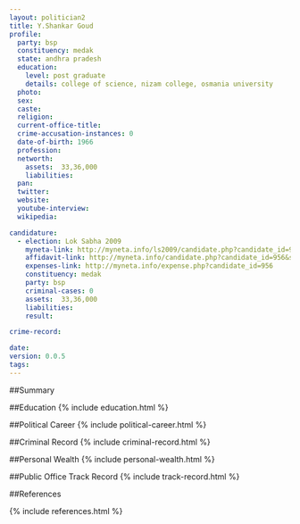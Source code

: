 ```yaml
---
layout: politician2
title: Y.Shankar Goud
profile: 
  party: bsp
  constituency: medak
  state: andhra pradesh
  education: 
    level: post graduate
    details: college of science, nizam college, osmania university
  photo: 
  sex: 
  caste: 
  religion: 
  current-office-title: 
  crime-accusation-instances: 0
  date-of-birth: 1966
  profession: 
  networth: 
    assets:  33,36,000
    liabilities: 
  pan: 
  twitter: 
  website: 
  youtube-interview: 
  wikipedia: 

candidature: 
  - election: Lok Sabha 2009
    myneta-link: http://myneta.info/ls2009/candidate.php?candidate_id=956
    affidavit-link: http://myneta.info/candidate.php?candidate_id=956&scan=original
    expenses-link: http://myneta.info/expense.php?candidate_id=956
    constituency: medak 
    party: bsp
    criminal-cases: 0
    assets:  33,36,000
    liabilities: 
    result:  

crime-record: 

date: 
version: 0.0.5
tags: 
---
```

##Summary


##Education
{% include education.html %}


##Political Career
{% include political-career.html %}


##Criminal Record
{% include criminal-record.html %}


##Personal Wealth
{% include personal-wealth.html %}


##Public Office Track Record
{% include track-record.html %}


##References


{% include references.html %}